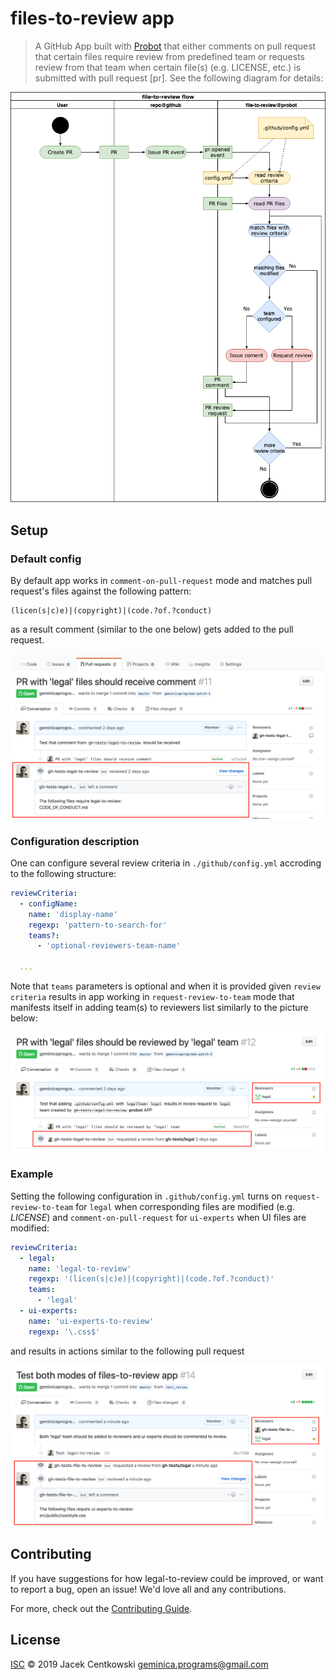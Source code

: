 # files-to-review app

> A GitHub App built with [Probot](https://github.com/probot/probot) that either comments on pull request
that certain files require review from predefined team or requests review from that team when certain file(s)
(e.g. LICENSE, etc.) is submitted with pull request [pr]. See the following diagram for details:

![legal-to-review flow](./assets/legal-to-review-flow.png?raw=true)

## Setup

### Default config

By default app works in `comment-on-pull-request` mode and matches pull request's files against the following
pattern:
```regexp
(licen(s|c)e)|(copyright)|(code.?of.?conduct)
```
as a result comment (similar to the one below) gets added to the pull request.

![legal-should-review comment](./assets/comment.png?raw=true)


### Configuration description

One can configure several review criteria in `./github/config.yml` accroding to the following structure:
```yaml
reviewCriteria:
  - configName:
    name: 'display-name'
    regexp: 'pattern-to-search-for'
    teams?:
      - 'optional-reviewers-team-name'

  ...
```
Note that `teams` parameters is optional and when it is provided given `review criteria` results in app working
in `request-review-to-team` mode that manifests itself in adding team(s) to reviewers list similarly to
the picture below:

![review-request to legal](./assets/review-request.png?raw=true)

### Example

Setting the following configuration in `.github/config.yml` turns on `request-review-to-team` for `legal`
when corresponding files are modified (e.g. *LICENSE*) and `comment-on-pull-request` for `ui-experts` when UI files
are modified:
```yaml
reviewCriteria:
  - legal:
    name: 'legal-to-review'
    regexp: '(licen(s|c)e)|(copyright)|(code.?of.?conduct)'
    teams:
      - 'legal'
  - ui-experts:
    name: 'ui-experts-to-review'
    regexp: '\.css$'
```
and results in actions similar to the following pull request

![both-modes](./assets/combined.png?raw=true)

## Contributing

If you have suggestions for how legal-to-review could be improved, or want to report a bug, open an issue! We'd love all and any contributions.

For more, check out the [Contributing Guide](CONTRIBUTING.md).

## License

[ISC](LICENSE) © 2019 Jacek Centkowski <geminica.programs@gmail.com>
